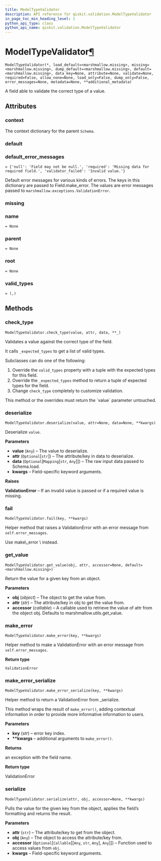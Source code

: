 ```yaml
---
title: ModelTypeValidator
description: API reference for qiskit.validation.ModelTypeValidator
in_page_toc_min_heading_level: 1
python_api_type: class
python_api_name: qiskit.validation.ModelTypeValidator
---
```


# ModelTypeValidator[¶](#modeltypevalidator "Permalink to this headline")

<span id="qiskit.validation.ModelTypeValidator" />

`ModelTypeValidator(*, load_default=<marshmallow.missing>, missing=<marshmallow.missing>, dump_default=<marshmallow.missing>, default=<marshmallow.missing>, data_key=None, attribute=None, validate=None, required=False, allow_none=None, load_only=False, dump_only=False, error_messages=None, metadata=None, **additional_metadata)`

A field able to validate the correct type of a value.

## Attributes

### context

The context dictionary for the parent `Schema`.

### default

### default\_error\_messages

<span id="qiskit.validation.ModelTypeValidator.default_error_messages" />

`= {'null': 'Field may not be null.', 'required': 'Missing data for required field.', 'validator_failed': 'Invalid value.'}`

Default error messages for various kinds of errors. The keys in this dictionary are passed to Field.make\_error. The values are error messages passed to `marshmallow.exceptions.ValidationError`.

### missing

### name

<span id="qiskit.validation.ModelTypeValidator.name" />

`= None`

### parent

<span id="qiskit.validation.ModelTypeValidator.parent" />

`= None`

### root

<span id="qiskit.validation.ModelTypeValidator.root" />

`= None`

### valid\_types

<span id="qiskit.validation.ModelTypeValidator.valid_types" />

`= (,)`

## Methods

### check\_type

<span id="qiskit.validation.ModelTypeValidator.check_type" />

`ModelTypeValidator.check_type(value, attr, data, **_)`

Validates a value against the correct type of the field.

It calls `_expected_types` to get a list of valid types.

Subclasses can do one of the following:

1.  Override the `valid_types` property with a tuple with the expected types for this field.
2.  Override the `_expected_types` method to return a tuple of expected types for the field.
3.  Change `check_type` completely to customize validation.

<Admonition title="Note" type="note">
  This method or the overrides must return the `value` parameter untouched.
</Admonition>

### deserialize

<span id="qiskit.validation.ModelTypeValidator.deserialize" />

`ModelTypeValidator.deserialize(value, attr=None, data=None, **kwargs)`

Deserialize `value`.

**Parameters**

*   **value** (`Any`) – The value to deserialize.
*   **attr** (`Optional`\[`str`]) – The attribute/key in data to deserialize.
*   **data** (`Optional`\[`Mapping`\[`str`, `Any`]]) – The raw input data passed to Schema.load.
*   **kwargs** – Field-specific keyword arguments.

**Raises**

**ValidationError** – If an invalid value is passed or if a required value is missing.

### fail

<span id="qiskit.validation.ModelTypeValidator.fail" />

`ModelTypeValidator.fail(key, **kwargs)`

Helper method that raises a ValidationError with an error message from `self.error_messages`.

<Admonition title="Deprecated since version 3.0.0" type="danger">
  Use make\_error \<marshmallow\.fields.Field.make\_error> instead.
</Admonition>

### get\_value

<span id="qiskit.validation.ModelTypeValidator.get_value" />

`ModelTypeValidator.get_value(obj, attr, accessor=None, default=<marshmallow.missing>)`

Return the value for a given key from an object.

**Parameters**

*   **obj** (*object*) – The object to get the value from.
*   **attr** (*str*) – The attribute/key in obj to get the value from.
*   **accessor** (*callable*) – A callable used to retrieve the value of attr from the object obj. Defaults to marshmallow\.utils.get\_value.

### make\_error

<span id="qiskit.validation.ModelTypeValidator.make_error" />

`ModelTypeValidator.make_error(key, **kwargs)`

Helper method to make a ValidationError with an error message from `self.error_messages`.

**Return type**

`ValidationError`

### make\_error\_serialize

<span id="qiskit.validation.ModelTypeValidator.make_error_serialize" />

`ModelTypeValidator.make_error_serialize(key, **kwargs)`

Helper method to return a ValidationError from \_serialize.

This method wraps the result of `make_error()`, adding contextual information in order to provide more informative information to users.

**Parameters**

*   **key** (*str*) – error key index.
*   **\*\*kwargs** – additional arguments to `make_error()`.

**Returns**

an exception with the field name.

**Return type**

ValidationError

### serialize

<span id="qiskit.validation.ModelTypeValidator.serialize" />

`ModelTypeValidator.serialize(attr, obj, accessor=None, **kwargs)`

Pulls the value for the given key from the object, applies the field’s formatting and returns the result.

**Parameters**

*   **attr** (`str`) – The attribute/key to get from the object.
*   **obj** (`Any`) – The object to access the attribute/key from.
*   **accessor** (`Optional`\[`Callable`\[\[`Any`, `str`, `Any`], `Any`]]) – Function used to access values from `obj`.
*   **kwargs** – Field-specific keyword arguments.


